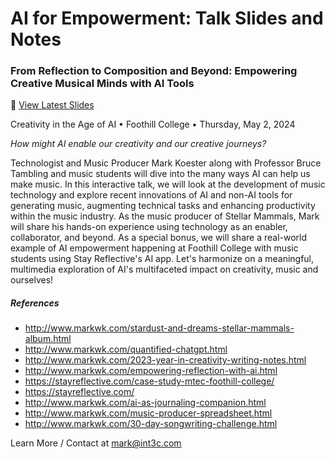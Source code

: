 # AI for Empowerment: Talk Slides and Notes

### From Reflection to Composition and Beyond: Empowering Creative Musical Minds with AI Tools

👀 [View Latest Slides](https://markwk.github.io/ai-for-empowerment/ai-music-slides.html)

Creativity in the Age of AI • Foothill College • Thursday, May 2, 2024

_How might AI enable our creativity and our creative journeys?_ 

Technologist and Music Producer Mark Koester along with Professor Bruce Tambling and music students will dive into the many ways AI can help us make music. In this interactive talk, we will look at the development of music technology and explore recent innovations of AI and non-AI tools for generating music, augmenting technical tasks and enhancing productivity within the music industry. As the music producer of Stellar Mammals, Mark will share his hands-on experience using technology as an enabler, collaborator, and beyond. As a special bonus, we will share a real-world example of AI empowerment happening at Foothill College with music students using Stay Reflective's AI app. Let's harmonize on a meaningful, multimedia exploration of AI's multifaceted impact on creativity, music and ourselves! 

##### References

- http://www.markwk.com/stardust-and-dreams-stellar-mammals-album.html 
- http://www.markwk.com/quantified-chatgpt.html
- http://www.markwk.com/2023-year-in-creativity-writing-notes.html
- http://www.markwk.com/empowering-reflection-with-ai.html
- https://stayreflective.com/case-study-mtec-foothill-college/
- https://stayreflective.com/
- http://www.markwk.com/ai-as-journaling-companion.html
- http://www.markwk.com/music-producer-spreadsheet.html
- http://www.markwk.com/30-day-songwriting-challenge.html

Learn More / Contact at mark@int3c.com